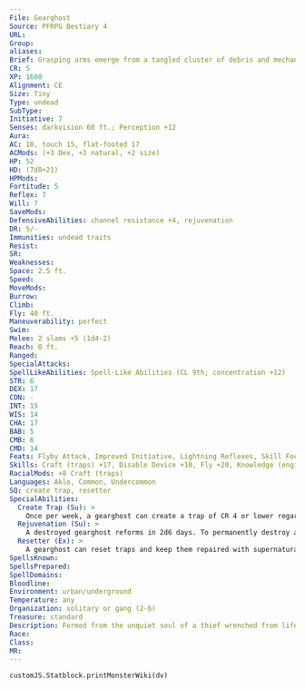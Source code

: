 ```yaml
---
File: Gearghost
Source: PFRPG Bestiary 4
URL: 
Group: 
aliases: 
Brief: Grasping arms emerge from a tangled cluster of debris and mechanical parts. A metal skull hovers above the clanging mess.
CR: 5
XP: 1600
Alignment: CE
Size: Tiny
Type: undead
SubType: 
Initiative: 7
Senses: darkvision 60 ft.; Perception +12
Aura: 
AC: 18, touch 15, flat-footed 17
ACMods: (+3 Dex, +3 natural, +2 size)
HP: 52
HD: (7d8+21)
HPMods: 
Fortitude: 5
Reflex: 7
Will: 7
SaveMods: 
DefensiveAbilities: channel resistance +4, rejuvenation
DR: 5/-
Immunities: undead traits
Resist: 
SR: 
Weaknesses: 
Space: 2.5 ft.
Speed: 
MoveMods: 
Burrow: 
Climb: 
Fly: 40 ft.
Maneuverability: perfect
Swim: 
Melee: 2 slams +5 (1d4-2)
Reach: 0 ft.
Ranged: 
SpecialAttacks: 
SpellLikeAbilities: Spell-Like Abilities (CL 9th; concentration +12)   At Will-detect magic, mending, telekinesis (DC 18)   3/day-make whole
STR: 6
DEX: 17
CON: -
INT: 15
WIS: 14
CHA: 17
BAB: 5
CMB: 6
CMD: 14
Feats: Flyby Attack, Improved Initiative, Lightning Reflexes, Skill Focus (Stealth)
Skills: Craft (traps) +17, Disable Device +10, Fly +20, Knowledge (engineering) +9, Perception +12, Spellcraft +10, Stealth +24
RacialMods: +8 Craft (traps)
Languages: Aklo, Common, Undercommon
SQ: create trap, resetter
SpecialAbilities:
  Create Trap (Su): >
    Once per week, a gearghost can create a trap of CR 4 or lower regardless of cost, materials, or skill checks. Two or more gearghosts working together on a trap can increase the maximum CR by 2 for each additional gearghost working in concert. For example, three gearghosts working together can create any CR 8 or lower trap in a week. Example traps can be found on page 420 of Pathfinder RPG Core Rulebook.
  Rejuvenation (Su): >
    A destroyed gearghost reforms in 2d6 days. To permanently destroy a gearghost, holy water must be poured over its remains within the area of a hallow spell. To complete the destruction, every trap within 100 feet of the remains must be successfully disabled or destroyed before the gearghost is completely destroyed.
  Resetter (Ex): >
    A gearghost can reset traps and keep them repaired with supernatural efficiency. A gearghost can reset a trap with a repair or manual reset as a move action. If a trap has an automatic reset that is longer than immediate, a gear ghost can reset that trap as a free action.
SpellsKnown: 
SpellsPrepared: 
SpellDomains: 
Bloodline: 
Environment: urban/underground
Temperature: any
Organization: solitary or gang (2-6)
Treasure: standard
Description: Formed from the unquiet soul of a thief wrenched from life by a wicked trap, a gearghost delights in rigging up the same threats and tortures to which it succumbed. Eager to witness the deaths of others, the gearghost prowls the place of its death, constantly maintaining and resetting any traps in that area as it waits for victims to fall into its clutches. A gearghost also has the ability to create and set new traps, and as such its lair is usually choked with perilous new snares, spikes, and pits. A gearghost only keeps treasure as a lure for hapless adventurers, often using such treasure as the trigger for one of its devious creations.
Race: 
Class: 
MR: 
---
```

```dataviewjs
customJS.Statblock.printMonsterWiki(dv)
```
